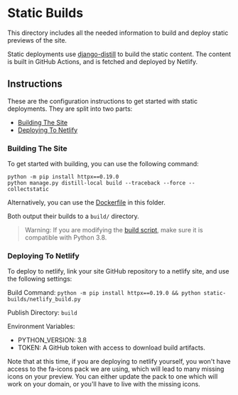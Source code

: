 # Static Builds
This directory includes all the needed information to build and deploy static previews of the site.

Static deployments use [django-distill](https://github.com/meeb/django-distill) to build the static content.
The content is built in GitHub Actions, and is fetched and deployed by Netlify.


## Instructions
These are the configuration instructions to get started with static deployments.
They are split into two parts:

- [Building The Site](#building-the-site)
- [Deploying To Netlify](#deploying-to-netlify)


### Building The Site
To get started with building, you can use the following command:

```shell
python -m pip install httpx==0.19.0
python manage.py distill-local build --traceback --force --collectstatic
```

Alternatively, you can use the [Dockerfile](./Dockerfile) in this folder.

Both output their builds to a `build/` directory.

> Warning: If you are modifying the [build script](./netlify_build.py), make sure it is compatible with Python 3.8.


### Deploying To Netlify
To deploy to netlify, link your site GitHub repository to a netlify site, and use the following settings:

Build Command:
`python -m pip install httpx==0.19.0 && python static-builds/netlify_build.py`

Publish Directory:
`build`

Environment Variables:
- PYTHON_VERSION: 3.8
- TOKEN: A GitHub token with access to download build artifacts.


Note that at this time, if you are deploying to netlify yourself, you won't have access to the
fa-icons pack we are using, which will lead to many missing icons on your preview.
You can either update the pack to one which will work on your domain, or you'll have to live with the missing icons.

